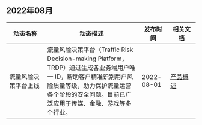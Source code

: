 
## 2022年08月
<table>
<thead>
<tr>
<th width="20%">动态名称</th>
<th width="50%">动态描述</th>
<th width="15%">发布时间</th>
<th width="15%">相关文档</th>
</tr>
</thead>
<tbody>
<tr>
<td>流量风险决策平台上线</td>
<td>流量风险决策平台（Traffic Risk Decision-making Platform，TRDP）通过生成各业务端用户唯一 ID，帮助客户精准识别用户风险质量等级，助力保护流量运营各个阶段的安全问题。目前已广泛应用于传媒、金融、游戏等多个行业。</td>
<td> 2022-08-01</td>
<td>
<a href="https://cloud.tencent.com/document/product/1604/77624">产品概述</a>
</td>
</tr>
</tbody></table>
